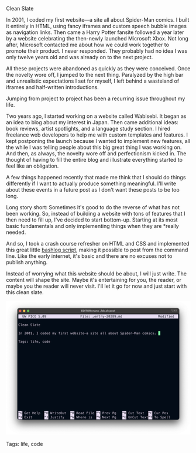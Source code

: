 Clean Slate

In 2001, I coded my first website—a site all about Spider-Man comics. I built it entirely in HTML, using fancy iframes and custom speech bubble images as navigation links. Then came a Harry Potter fansite followed a year later by a website celebrating the then-newly launched Microsoft Xbox. Not long after, Microsoft contacted me about how we could work together to promote their product. I never responded. They probably had no idea I was only twelve years old and was already on to the next project.

All these projects were abandoned as quickly as they were conceived. Once the novelty wore off, I jumped to the next thing. Paralyzed by the high bar and unrealistic expectations I set for myself, I left behind a wasteland of iframes and half-written introductions.

Jumping from project to project has been a recurring issue throughout my life.

Two years ago, I started working on a website called Wabisebi. It began as an idea to blog about my interest in Japan. Then came additional ideas: book reviews, artist spotlights, and a language study section. I hired freelance web developers to help me with custom templates and features. I kept postponing the launch because I wanted to implement new features, all the while I was telling people about this big great thing I was working on. And then, as always, the novelty wore off and perfectionism kicked in. The thought of having to fill the entire blog and illustrate everything started to feel like an obligation.

A few things happened recently that made me think that I should do things differently if I want to actually produce something meaningful. I'll write about these events in a future post as I don't want these posts to be too long.

Long story short: Sometimes it's good to do the reverse of what has not been working. So, instead of building a website with tons of features that I then need to fill up, I've decided to start bottom-up. Starting at its most basic fundamentals and only implementing things when they are *really needed.

And so, I took a crash course refresher on HTML and CSS and implemented this great little [bashlog script](https://github.com/cfenollosa/bashblog), making it possible to post from the command line. Like the early internet, it's basic and there are no excuses not to publish anything.

Instead of worrying what this website should be about, I will just write. The content will shape the site. Maybe it's entertaining for you, the reader, or maybe you the reader will never visit. I'll let it go for now and just start with this clean slate.

![cleanslate](./img/pico-markdown.png)

Tags: life, code
